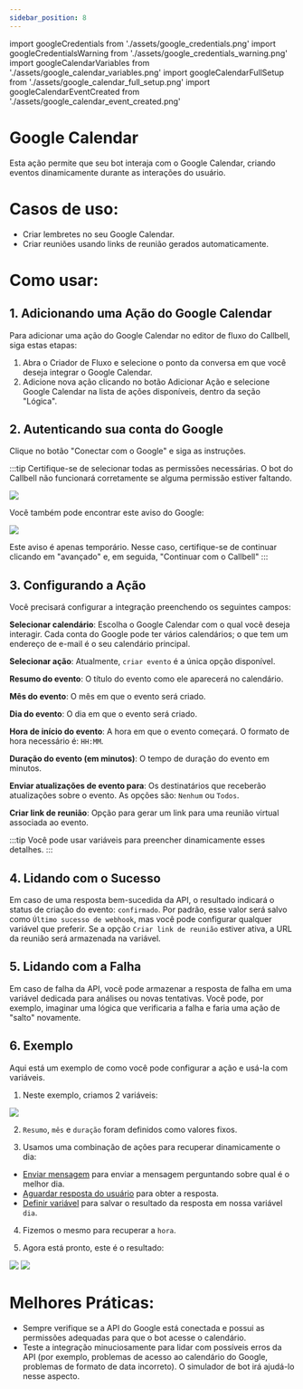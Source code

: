 ```yaml
---
sidebar_position: 8
---
```


import googleCredentials from './assets/google_credentials.png'
import googleCredentialsWarning from './assets/google_credentials_warning.png'
import googleCalendarVariables from './assets/google_calendar_variables.png'
import googleCalendarFullSetup from './assets/google_calendar_full_setup.png'
import googleCalendarEventCreated from './assets/google_calendar_event_created.png'

# Google Calendar

Esta ação permite que seu bot interaja com o Google Calendar, criando eventos dinamicamente durante as interações do usuário.

# Casos de uso:

- Criar lembretes no seu Google Calendar.
- Criar reuniões usando links de reunião gerados automaticamente.

# Como usar:

## 1. Adicionando uma Ação do Google Calendar

Para adicionar uma ação do Google Calendar no editor de fluxo do Callbell, siga estas etapas:

1. Abra o Criador de Fluxo e selecione o ponto da conversa em que você deseja integrar o Google Calendar.
2. Adicione nova ação clicando no botão Adicionar Ação e selecione Google Calendar na lista de ações disponíveis, dentro da seção "Lógica".

## 2. Autenticando sua conta do Google

Clique no botão "Conectar com o Google" e siga as instruções.

:::tip
Certifique-se de selecionar todas as permissões necessárias. O bot do Callbell não funcionará corretamente se alguma permissão estiver faltando.

<div class="text--center">
    <img src={googleCredentials} width={500} />
</div>

Você também pode encontrar este aviso do Google:

<div class="text--center">
    <img src={googleCredentialsWarning} width={500} />
</div>

Este aviso é apenas temporário. Nesse caso, certifique-se de continuar clicando em "avançado" e, em seguida, "Continuar com o Callbell"
:::

## 3. Configurando a Ação

Você precisará configurar a integração preenchendo os seguintes campos:

**Selecionar calendário**: Escolha o Google Calendar com o qual você deseja interagir. Cada conta do Google pode ter vários calendários; o que tem um endereço de e-mail é o seu calendário principal.

**Selecionar ação**: Atualmente, `criar evento` é a única opção disponível.

**Resumo do evento**: O título do evento como ele aparecerá no calendário.

**Mês do evento**: O mês em que o evento será criado.

**Dia do evento**: O dia em que o evento será criado.

**Hora de início do evento**: A hora em que o evento começará. O formato de hora necessário é: `HH:MM`.

**Duração do evento (em minutos)**: O tempo de duração do evento em minutos.

**Enviar atualizações de evento para**: Os destinatários que receberão atualizações sobre o evento. As opções são: `Nenhum` ou `Todos`.

**Criar link de reunião**: Opção para gerar um link para uma reunião virtual associada ao evento.

:::tip
Você pode usar variáveis para preencher dinamicamente esses detalhes.
:::

## 4. Lidando com o Sucesso

Em caso de uma resposta bem-sucedida da API, o resultado indicará o status de criação do evento: `confirmado`. Por padrão, esse valor será salvo como `Último sucesso de webhook`, mas você pode configurar qualquer variável que preferir. Se a opção `Criar link de reunião` estiver ativa, a URL da reunião será armazenada na variável.

## 5. Lidando com a Falha

Em caso de falha da API, você pode armazenar a resposta de falha em uma variável dedicada para análises ou novas tentativas. Você pode, por exemplo, imaginar uma lógica que verificaria a falha e faria uma ação de "salto" novamente.

## 6. Exemplo

Aqui está um exemplo de como você pode configurar a ação e usá-la com variáveis.

1. Neste exemplo, criamos 2 variáveis:

<img src={googleCalendarVariables} width={500} />

2. `Resumo`, `mês` e `duração` foram definidos como valores fixos.

3. Usamos uma combinação de ações para recuperar dinamicamente o dia:

- [Enviar mensagem](/bot/editor/actions/interaction/send_message) para enviar a mensagem perguntando sobre qual é o melhor dia.
- [Aguardar resposta do usuário](/bot/editor/actions/interaction/wait_user_answer) para obter a resposta.
- [Definir variável](/bot/editor/actions/logic/set_variable) para salvar o resultado da resposta em nossa variável `dia`.

4. Fizemos o mesmo para recuperar a `hora`.

5. Agora está pronto, este é o resultado:

<img src={googleCalendarFullSetup} width={500} />

<img src={googleCalendarEventCreated} width={500} />

# Melhores Práticas:

- Sempre verifique se a API do Google está conectada e possui as permissões adequadas para que o bot acesse o calendário.
- Teste a integração minuciosamente para lidar com possíveis erros da API (por exemplo, problemas de acesso ao calendário do Google, problemas de formato de data incorreto). O simulador de bot irá ajudá-lo nesse aspecto.
